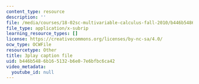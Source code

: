 ```yaml
---
content_type: resource
description: ''
file: /media/courses/18-02sc-multivariable-calculus-fall-2010/b446b5486b165132b6e07e6bfbc6ca42_KXof0q88xbg.vtt
file_type: application/x-subrip
learning_resource_types: []
license: https://creativecommons.org/licenses/by-nc-sa/4.0/
ocw_type: OCWFile
resourcetype: Other
title: 3play caption file
uid: b446b548-6b16-5132-b6e0-7e6bfbc6ca42
video_metadata:
  youtube_id: null
---
```

